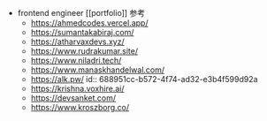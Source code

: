 - frontend engineer [[portfolio]] 参考
	- https://ahmedcodes.vercel.app/
	- https://sumantakabiraj.com/
	- https://atharvaxdevs.xyz/
	- https://www.rudrakumar.site/
	- https://www.niladri.tech/
	- https://www.manaskhandelwal.com/
	- https://alk.pw/
	  id:: 688951cc-b572-4f74-ad32-e3b4f599d92a
	- https://krishna.voxhire.ai/
	- https://devsanket.com/
	- https://www.kroszborg.co/